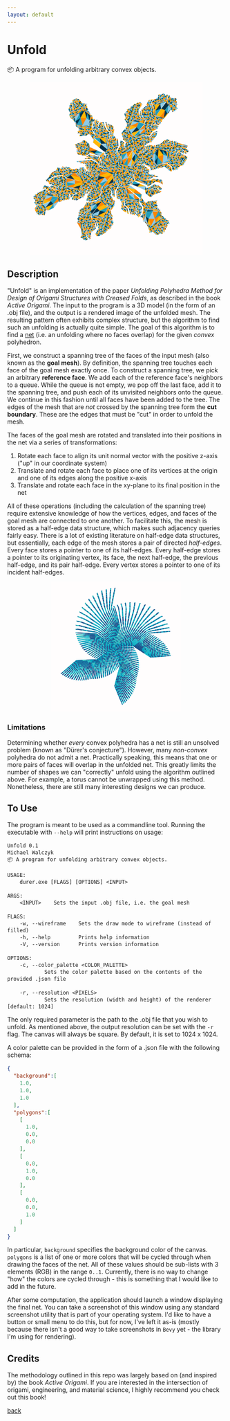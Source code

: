 ```yaml
---
layout: default
---
```


# Unfold
📦 A program for unfolding arbitrary convex objects. 

<p align="center">
  <img src="https://raw.githubusercontent.com/mwalczyk/durer/master/screenshots/screenshot.png" alt="screenshot" width="400" height="auto"/>
</p>

## Description
"Unfold" is an implementation of the paper _Unfolding Polyhedra Method for Design of Origami Structures with Creased Folds_, as described in the book _Active Origami_. The input to the program is a 3D model (in the form of an .obj file), and the output is a rendered image of the unfolded mesh. The resulting pattern often exhibits complex structure, but the algorithm to find such an unfolding is actually quite simple. The goal of this algorithm is to find a [net](https://en.wikipedia.org/wiki/Net_(polyhedron)) (i.e. an unfolding where no faces overlap) for the given _convex_ polyhedron.

First, we construct a spanning tree of the faces of the input mesh (also known as the **goal mesh**). By definition, the spanning tree touches each face of the goal mesh exactly once. To construct a spanning tree, we pick an arbitrary **reference face**. We add each of the reference face's neighbors to a queue. While the queue is not empty, we pop off the last face, add it to the spanning tree, and push each of its unvisited neighbors onto the queue. We continue in this fashion until all faces have been added to the tree. The edges of the mesh that are _not_ crossed by the spanning tree form the **cut boundary**. These are the edges that must be "cut" in order to unfold the mesh.

The faces of the goal mesh are rotated and translated into their positions in the net via a series of transformations:
1. Rotate each face to align its unit normal vector with the positive z-axis ("up" in our coordinate system)
2. Translate and rotate each face to place one of its vertices at the origin and one of its edges along the positive x-axis
3. Translate and rotate each face in the xy-plane to its final position in the net

All of these operations (including the calculation of the spanning tree) require extensive knowledge of how the vertices, edges, and faces of the goal mesh are connected to one another. To facilitate this, the mesh is stored as a half-edge data structure, which makes such adjacency queries fairly easy. There is a lot of existing literature on half-edge data structures, but essentially, each edge of the mesh stores a pair of directed _half-edges_. Every face stores a pointer to one of its half-edges. Every half-edge stores a pointer to its originating vertex, its face, the next half-edge, the previous half-edge, and its pair half-edge. Every vertex stores a pointer to one of its incident half-edges. 

<p align="center">
  <img src="https://raw.githubusercontent.com/mwalczyk/durer/master/screenshots/icosphere.png" alt="screenshot" width="300" height="auto"/>
</p>

### Limitations

Determining whether _every_ convex polyhedra has a net is still an unsolved problem (known as "Dürer's conjecture"). However, many _non-convex_ polyhedra do not admit a net. Practically speaking, this means that one or more pairs of faces will overlap in the unfolded net. This greatly limits the number of shapes we can "correctly" unfold using the algorithm outlined above. For example, a torus cannot be unwrapped using this method. Nonetheless, there are still many interesting designs we can produce.

## To Use
The program is meant to be used as a commandline tool. Running the executable with `--help` will print instructions on usage:

```
Unfold 0.1
Michael Walczyk
📦 A program for unfolding arbitrary convex objects.

USAGE:
    durer.exe [FLAGS] [OPTIONS] <INPUT>

ARGS:
    <INPUT>    Sets the input .obj file, i.e. the goal mesh

FLAGS:
    -w, --wireframe    Sets the draw mode to wireframe (instead of filled)
    -h, --help         Prints help information
    -V, --version      Prints version information

OPTIONS:
    -c, --color_palette <COLOR_PALETTE>
            Sets the color palette based on the contents of the provided .json file

    -r, --resolution <PIXELS>
            Sets the resolution (width and height) of the renderer [default: 1024]
```

The only required parameter is the path to the .obj file that you wish to unfold. As mentioned above, the output resolution can be set with the `-r` flag. The canvas will always be square. By default, it is set to 1024 x 1024. 

A color palette can be provided in the form of a .json file with the following schema:

```json
{
  "background":[
    1.0,
    1.0,
    1.0
  ],
  "polygons":[
    [
      1.0,
      0.0, 
      0.0
    ],
    [
      0.0,
      1.0,
      0.0
    ],
    [
      0.0,
      0.0,
      1.0
    ]
  ]
}
```

In particular, `background` specifies the background color of the canvas. `polygons` is a list of one or more colors that will be cycled through when drawing the faces of the net. All of these values should be sub-lists with 3 elements (RGB) in the range `0..1`. Currently, there is no way to change "how" the colors are cycled through - this is something that I would like to add in the future. 

After some computation, the application should launch a window displaying the final net. You can take a screenshot of this window using any standard screenshot utility that is part of your operating system. I'd like to have a button or small menu to do this, but for now, I've left it as-is (mostly because there isn't a good way to take screenshots in `Bevy` yet - the library I'm using for rendering).

## Credits
The methodology outlined in this repo was largely based on (and inspired by) the book _Active Origami_. If you are interested in the intersection of origami, engineering, and material science, I highly recommend you check out this book! 

[back](./)